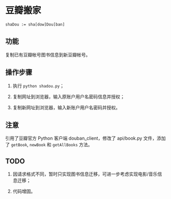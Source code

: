 # 豆瓣搬家

`shaDou := sha[dow]Dou[ban]`

## 功能

复制已有豆瓣帐号图书信息到新豆瓣帐号。

## 操作步骤

1. 执行 `python shadou.py`；

2. 复制网址到浏览器，输入原账户用户名密码信息并授权；

3. 复制新网址到浏览器，输入新账户用户名密码并授权。

## 注意

引用了豆瓣官方 Python 客户端 douban\_client，修改了 api/book.py 文件，添加了 `getBook`, `newBook` 和 `getAllBooks` 方法。

## TODO

1. 因请求格式不同，暂时只实现图书信息迁移，可进一步考虑实现电影/音乐信息迁移；

2. 代码增固。

